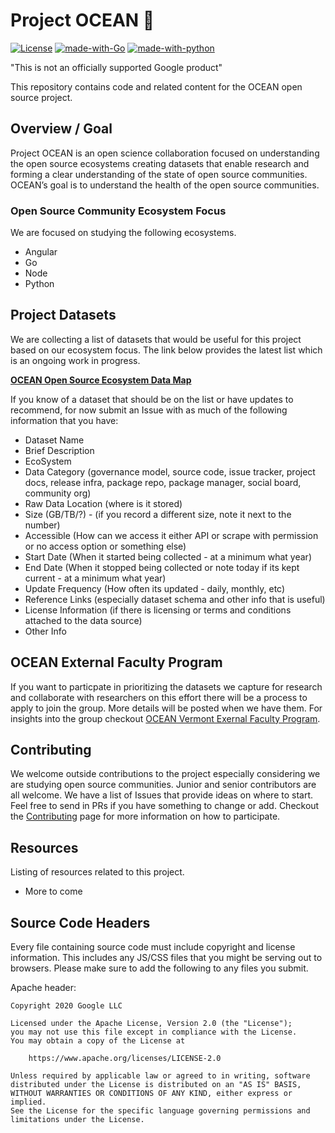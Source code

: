 # Project OCEAN &#129446;
[![License](https://img.shields.io/badge/License-Apache%202.0-blue.svg)](https://opensource.org/licenses/Apache-2.0) [![made-with-Go](https://img.shields.io/badge/Made%20with-Go-1f425f.svg)](http://golang.org) [![made-with-python](https://img.shields.io/badge/Made%20with-Python-1f425f.svg)](https://www.python.org/)


"This is not an officially supported Google product"

This repository contains code and related content for the OCEAN open source project.

## Overview / Goal
Project OCEAN is an open science collaboration focused on understanding the open source ecosystems creating datasets that enable research and forming a clear understanding of the state of open source communities. OCEAN’s goal is to understand the health of the open source communities. 

### Open Source Community Ecosystem Focus
We are focused on studying the following ecosystems.
- Angular
- Go
- Node
- Python

## Project Datasets 
We are collecting a list of datasets that would be useful for this project based on our ecosystem focus. The link below provides the latest list which is an ongoing work in progress. 

**[OCEAN Open Source Ecosystem Data Map](https://docs.google.com/spreadsheets/d/e/2PACX-1vROZwJ7Bzzp58XHnS1LlfeJ5aLhKCugp9IzgaX5jCtZ9vki42Xrfy55HxJKAsrrDx1zZss4EsvbiQMX/pubhtml?gid=0&single=true)**

If you know of a dataset that should be on the list or have updates to recommend, for now submit an Issue with as much of the following information that you have:

- Dataset Name 
- Brief Description
- EcoSystem
- Data Category (governance model, source code, issue tracker, project docs, release infra, package repo, package manager, social board, community org)
- Raw Data Location (where is it stored)
- Size (GB/TB/?) - (if you record a different size, note it next to the number)
- Accessible (How can we access it either API or scrape with permission or no access option or something else)
- Start Date (When it started being collected - at a minimum what year)
- End Date (When it stopped being collected or note today if its kept current - at a minimum what year)
- Update Frequency (How often its updated - daily, monthly, etc)
- Reference Links (especially dataset schema and other info that is useful)
- License Information (if there is licensing or terms and conditions attached to the data source)
- Other Info


## OCEAN External Faculty Program

If you want to particpate in prioritizing the datasets we capture for research and collaborate with researchers on this effort there will be a process to apply to join the group. More details will be posted when we have them. For insights into the group checkout [OCEAN Vermont Exernal Faculty Program](https://github.com/Vermont-OCEAN).

## Contributing
We welcome outside contributions to the project especially considering we are studying open source communities. Junior and senior contributors are all welcome. We have a list of Issues that provide ideas on where to start. Feel free to send in PRs if you have something to change or add. Checkout the [Contributing](https://github.com/google/project-OCEAN/blob/master/CONTRIBUTING.md) page for more information on how to participate.

## Resources
Listing of resources related to this project.
- More to come

## Source Code Headers

Every file containing source code must include copyright and license
information. This includes any JS/CSS files that you might be serving out to
browsers. Please make sure to add the following to any files you submit.

Apache header:

    Copyright 2020 Google LLC

    Licensed under the Apache License, Version 2.0 (the "License");
    you may not use this file except in compliance with the License.
    You may obtain a copy of the License at

        https://www.apache.org/licenses/LICENSE-2.0

    Unless required by applicable law or agreed to in writing, software
    distributed under the License is distributed on an "AS IS" BASIS,
    WITHOUT WARRANTIES OR CONDITIONS OF ANY KIND, either express or implied.
    See the License for the specific language governing permissions and
    limitations under the License.
